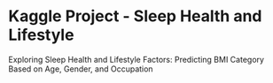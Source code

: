 # Kaggle Project - Sleep Health and Lifestyle
Exploring Sleep Health and Lifestyle Factors: Predicting BMI Category Based on Age, Gender, and Occupation
